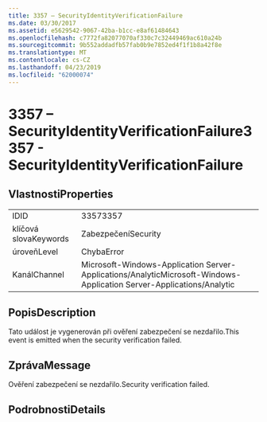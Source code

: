```yaml
---
title: 3357 – SecurityIdentityVerificationFailure
ms.date: 03/30/2017
ms.assetid: e5629542-9067-42ba-b1cc-e8af61484643
ms.openlocfilehash: c7772fa82077070af330c7c32449469ac610a24b
ms.sourcegitcommit: 9b552addadfb57fab0b9e7852ed4f1f1b8a42f8e
ms.translationtype: MT
ms.contentlocale: cs-CZ
ms.lasthandoff: 04/23/2019
ms.locfileid: "62000074"
---
```

# <a name="3357---securityidentityverificationfailure"></a><span data-ttu-id="4246c-102">3357 – SecurityIdentityVerificationFailure</span><span class="sxs-lookup"><span data-stu-id="4246c-102">3357 - SecurityIdentityVerificationFailure</span></span>
## <a name="properties"></a><span data-ttu-id="4246c-103">Vlastnosti</span><span class="sxs-lookup"><span data-stu-id="4246c-103">Properties</span></span>  
  
|||  
|-|-|  
|<span data-ttu-id="4246c-104">ID</span><span class="sxs-lookup"><span data-stu-id="4246c-104">ID</span></span>|<span data-ttu-id="4246c-105">3357</span><span class="sxs-lookup"><span data-stu-id="4246c-105">3357</span></span>|  
|<span data-ttu-id="4246c-106">klíčová slova</span><span class="sxs-lookup"><span data-stu-id="4246c-106">Keywords</span></span>|<span data-ttu-id="4246c-107">Zabezpečení</span><span class="sxs-lookup"><span data-stu-id="4246c-107">Security</span></span>|  
|<span data-ttu-id="4246c-108">úroveň</span><span class="sxs-lookup"><span data-stu-id="4246c-108">Level</span></span>|<span data-ttu-id="4246c-109">Chyba</span><span class="sxs-lookup"><span data-stu-id="4246c-109">Error</span></span>|  
|<span data-ttu-id="4246c-110">Kanál</span><span class="sxs-lookup"><span data-stu-id="4246c-110">Channel</span></span>|<span data-ttu-id="4246c-111">Microsoft-Windows-Application Server-Applications/Analytic</span><span class="sxs-lookup"><span data-stu-id="4246c-111">Microsoft-Windows-Application Server-Applications/Analytic</span></span>|  
  
## <a name="description"></a><span data-ttu-id="4246c-112">Popis</span><span class="sxs-lookup"><span data-stu-id="4246c-112">Description</span></span>  
 <span data-ttu-id="4246c-113">Tato událost je vygenerován při ověření zabezpečení se nezdařilo.</span><span class="sxs-lookup"><span data-stu-id="4246c-113">This event is emitted when the security verification failed.</span></span>  
  
## <a name="message"></a><span data-ttu-id="4246c-114">Zpráva</span><span class="sxs-lookup"><span data-stu-id="4246c-114">Message</span></span>  
 <span data-ttu-id="4246c-115">Ověření zabezpečení se nezdařilo.</span><span class="sxs-lookup"><span data-stu-id="4246c-115">Security verification failed.</span></span>  
  
## <a name="details"></a><span data-ttu-id="4246c-116">Podrobnosti</span><span class="sxs-lookup"><span data-stu-id="4246c-116">Details</span></span>
